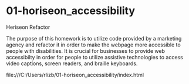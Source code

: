 # 01-horiseon_accessibility

Heriseon Refactor

The purpose of this homework is to utilize code provided by a marketing agency and refactor it in order to make the webpage more accessible to people with disabilities. It is crucial for businesses to provide web accessibilty in order for people to utilize assistive technologies to access video captions, screen readers, and braille keyboards. 



file:///C:/Users/rlizb/01-horiseon_accessibility/index.html


